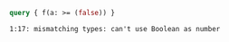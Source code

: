 ```graphql
query { f(a: >= (false)) }
```

```
1:17: mismatching types: can't use Boolean as number
```
